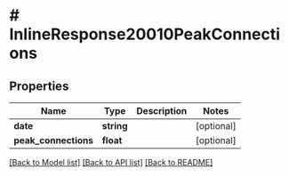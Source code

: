 # # InlineResponse20010PeakConnections

## Properties

Name | Type | Description | Notes
------------ | ------------- | ------------- | -------------
**date** | **string** |  | [optional]
**peak_connections** | **float** |  | [optional]

[[Back to Model list]](../../README.md#models) [[Back to API list]](../../README.md#endpoints) [[Back to README]](../../README.md)
